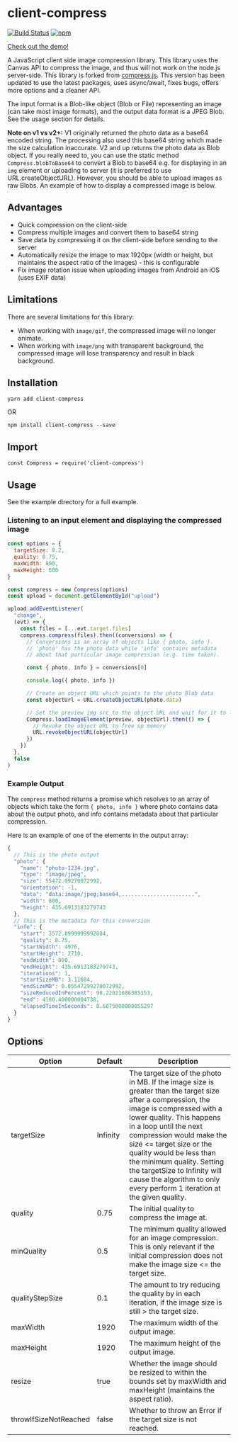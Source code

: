 # client-compress

[![Build Status](https://travis-ci.org/davejm/client-compress.svg?branch=master)](https://travis-ci.org/davejm/client-compress)
[![npm](https://img.shields.io/npm/v/client-compress.svg)](https://www.npmjs.com/package/client-compress)

[Check out the demo!](https://davidmoodie.com/client-compress/)

A JavaScript client side image compression library. This library uses the Canvas API to compress the image, and thus will not work on the node.js server-side. This library is forked from [compress.js](https://github.com/alextanhongpin/compress.js). This version has been updated to use the latest packages, uses async/await, fixes bugs, offers more options and a cleaner API.

The input format is a Blob-like object (Blob or File) representing an image (can take most image formats), and the output data format is a JPEG Blob. See the usage section for details.

**Note on v1 vs v2+:** V1 originally returned the photo data as a base64 encoded string. The processing also used this base64 string which made the size calculation inaccurate. V2 and up returns the photo data as Blob object. If you really need to, you can use the static method `Compress.blobToBase64` to convert a Blob to base64 e.g. for displaying in an `img` element or uploading to server (it is preferred to use URL.createObjectURL). However, you should be able to upload images as raw Blobs. An example of how to display a compressed image is below.

## Advantages

* Quick compression on the client-side
* Compress multiple images and convert them to base64 string
* Save data by compressing it on the client-side before sending to the server
* Automatically resize the image to max 1920px (width or height, but maintains the aspect ratio of the images) - this is configurable
* Fix image rotation issue when uploading images from Android an iOS (uses EXIF data)

## Limitations

There are several limitations for this library:

* When working with `image/gif`, the compressed image will no longer animate.
* When working with `image/png` with transparent background, the compressed image will lose transparency and result in black background.

## Installation

```
yarn add client-compress
```

OR

```
npm install client-compress --save
```

## Import

```
const Compress = require('client-compress')
```

## Usage

See the example directory for a full example.

### Listening to an input element and displaying the compressed image

```javascript
const options = {
  targetSize: 0.2,
  quality: 0.75,
  maxWidth: 800,
  maxHeight: 600
}

const compress = new Compress(options)
const upload = document.getElementById("upload")

upload.addEventListener(
  "change",
  (evt) => {
    const files = [...evt.target.files]
    compress.compress(files).then((conversions) => {
      // Conversions is an array of objects like { photo, info }.
      // 'photo' has the photo data while 'info' contains metadata
      // about that particular image compression (e.g. time taken).

      const { photo, info } = conversions[0]

      console.log({ photo, info })

      // Create an object URL which points to the photo Blob data
      const objectUrl = URL.createObjectURL(photo.data)

      // Set the preview img src to the object URL and wait for it to load
      Compress.loadImageElement(preview, objectUrl).then(() => {
        // Revoke the object URL to free up memory
        URL.revokeObjectURL(objectUrl)
      })
    })
  },
  false
)
```

### Example Output

The `compress` method returns a promise which resolves to an array of objects which
take the form `{ photo, info }` where photo contains data about the output photo,
and info contains metadata about that particular compression.

Here is an example of one of the elements in the output array:

```javascript
{
  // This is the photo output
  "photo": {
    "name": "photo-1234.jpg",
    "type": "image/jpeg",
    "size": 55472.99270072992,
    "orientation": -1,
    "data": "data:image/jpeg;base64,.......................",
    "width": 800,
    "height": 435.6913183279743
  },
  // This is the metadata for this conversion
  "info": {
    "start": 3572.8999999992084,
    "quality": 0.75,
    "startWidth": 4976,
    "startHeight": 2710,
    "endWidth": 800,
    "endHeight": 435.6913183279743,
    "iterations": 1,
    "startSizeMB": 3.11684,
    "endSizeMB": 0.05547299270072992,
    "sizeReducedInPercent": 98.22021686385153,
    "end": 4180.400000004738,
    "elapsedTimeInSeconds": 0.6075000000055297
  }
}
```

## Options

| Option                | Default  | Description                                                                                                                                                                                                                                                                                                                                                                                                              |
|-----------------------|----------|--------------------------------------------------------------------------------------------------------------------------------------------------------------------------------------------------------------------------------------------------------------------------------------------------------------------------------------------------------------------------------------------------------------------------|
| targetSize            | Infinity | The target size of the photo in MB. If the image size is greater than the target size after a compression, the image is compressed with a lower quality. This happens in a loop until the next compression would make the size <= target size or the quality would be less than the minimum quality. Setting the targetSize to Infinity will cause the algorithm to only every perform 1 iteration at the given quality. |
| quality               | 0.75     | The initial quality to compress the image at.                                                                                                                                                                                                                                                                                                                                                                            |
| minQuality            | 0.5      | The minimum quality allowed for an image compression. This is only relevant if the initial compression does not make the image size <= the target size.                                                                                                                                                                                                                                                                  |
| qualityStepSize       | 0.1      | The amount to try reducing the quality by in each iteration, if the image size is still > the target size.                                                                                                                                                                                                                                                                                                               |
| maxWidth              | 1920     | The maximum width of the output image.                                                                                                                                                                                                                                                                                                                                                                                   |
| maxHeight             | 1920     | The maximum height of the output image.                                                                                                                                                                                                                                                                                                                                                                                  |
| resize                | true     | Whether the image should be resized to within the bounds set by maxWidth and maxHeight (maintains the aspect ratio).                                                                                                                                                                                                                                                                                                     |
| throwIfSizeNotReached | false    | Whether to throw an Error if the target size is not reached.                                                                                                                                                                                                                                                                                                                                                             |

